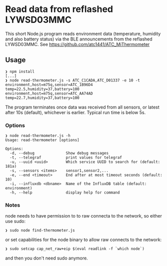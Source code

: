 # Read data from reflashed LYWSD03MMC

This short Node.js program reads environment data
(temperature, humidity and also battery status)
via the BLE announcements from the reflashed LYWSD03MMC.
See https://github.com/atc1441/ATC_MiThermometer

## Usage

```
❯ npm install
[...]
❯ node read-thermometer.js -s ATC_C1CADA,ATC_D01337 -e 10 -t
environment,host=m75q,sensor=ATC_1B96D4 temp=22.5,humidity=37,battery=100
environment,host=m75q,sensor=ATC_AA74AD temp=22.7,humidity=37,battery=100
```
The program terminates once data was received from all sensors, or latest
after 10s (default), whichever is earlier. Typical run time is below 5s.

### Options

```
❯ node read-thermometer.js -h
Usage: read-thermometer [options]

Options:
  -d, --debug              Show debug messages
  -t, --telegraf           print values for telegraf
  -u, --uuid <uuid>        Which service UUID to search for (default: 181a)
  -s, --sensors <items>    sensor1,sensor2,...
  -e, --end <timeout>      End after at most timeout seconds (default: 10)
  -i, --influxdb <dbname>  Name of the InfluxDB table (default: environment)
  -h, --help               display help for command
```

### Notes

node needs to have permission to to raw connecta to the network, so either use sudo:
```
❯ sudo node find-thermometer.js
```
or set capabilities for the node binary to allow raw connects to the network:
```
❯ sudo setcap cap_net_raw+eip $(eval readlink -f `which node`)
```
and then you don't need sudo anymore.
